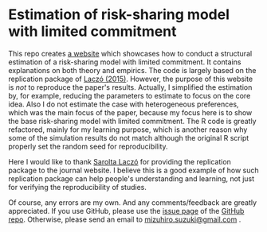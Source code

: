 # Estimation of risk-sharing model with limited commitment

This repo creates [a website](https://mizuhirosuzuki.github.io/risk_sharing_lc_estimation/) which showcases how to conduct a structural estimation of a risk-sharing model with limited commitment.
It contains explanations on both theory and empirics.
The code is largely based on the replication package of [Laczó (2015)](https://onlinelibrary.wiley.com/doi/abs/10.1111/jeea.12115).
However, the purpose of this website is *not* to reproduce the paper's results.
Actually, I simplified the estimation by, for example, reducing the parameters to estimate to focus on the core idea.
Also I do not estimate the case with heterogeneous preferences, which was the main focus of the paper, because my focus here is to show the base risk-sharing model with limited commitment.
The R code is greatly refactored, mainly for my learning purpose, which is another reason why some of the simulation results do not match although the original R script properly set the random seed for reproducibility.

Here I would like to thank [Sarolta Laczó](https://saroltalaczo.wixsite.com/home) for providing the replication package to the journal website.
I believe this is a good example of how such replication package can help people's understanding and learning, not just for verifying the reproducibility of studies.

Of course, any errors are my own.
And any comments/feedback are greatly appreciated.
If you use GitHub, please use the [issue page](https://github.com/mizuhirosuzuki/risk_sharing_lc_estimation/issues) of the [GitHub repo](https://github.com/mizuhirosuzuki/risk_sharing_lc_estimation).
Otherwise, please send an email to mizuhiro.suzuki@gmail.com .
